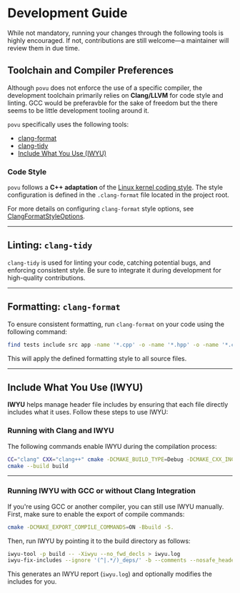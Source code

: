 # Development Guide

While not mandatory, running your changes through the following tools is highly encouraged. If not, contributions are still welcome—a maintainer will review them in due time.

## Toolchain and Compiler Preferences

Although `povu` does not enforce the use of a specific compiler, the development toolchain primarily relies on **Clang/LLVM** for code style and linting. GCC would be preferavble for the sake of freedom but the there seems to be little development tooling around it.

`povu` specifically uses the following tools:
- [clang-format](https://clang.llvm.org/docs/ClangFormat.html)
- [clang-tidy](https://clang.llvm.org/extra/clang-tidy/)
- [Include What You Use (IWYU)](https://github.com/include-what-you-use/include-what-you-use)



### Code Style

`povu` follows a **C++ adaptation** of the [Linux kernel coding style](https://www.kernel.org/doc/html/v4.12/process/coding-style.html). The style configuration is defined in the `.clang-format` file located in the project root.

For more details on configuring `clang-format` style options, see [ClangFormatStyleOptions](https://clang.llvm.org/docs/ClangFormatStyleOptions.html).

---

## Linting: `clang-tidy`

`clang-tidy` is used for linting your code, catching potential bugs, and enforcing consistent style. Be sure to integrate it during development for high-quality contributions.

---

## Formatting: `clang-format`

To ensure consistent formatting, run `clang-format` on your code using the following command:

```bash
find tests include src app -name '*.cpp' -o -name '*.hpp' -o -name '*.cc' | xargs clang-format -i
```

This will apply the defined formatting style to all source files.

---

## Include What You Use (IWYU)

**IWYU** helps manage header file includes by ensuring that each file directly includes what it uses. Follow these steps to use IWYU:

### Running with Clang and IWYU
The following commands enable IWYU during the compilation process:
```bash
CC="clang" CXX="clang++" cmake -DCMAKE_BUILD_TYPE=Debug -DCMAKE_CXX_INCLUDE_WHAT_YOU_USE=include-what-you-use -Bbuild -S.
cmake --build build
```

---

### Running IWYU with GCC or without Clang Integration
If you're using GCC or another compiler, you can still use IWYU manually. First, make sure to enable the export of compile commands:

```bash
cmake -DCMAKE_EXPORT_COMPILE_COMMANDS=ON -Bbuild -S.
```

Then, run IWYU by pointing it to the build directory as follows:
```bash
iwyu-tool -p build -- -Xiwyu --no_fwd_decls > iwyu.log
iwyu-fix-includes --ignore '(^|.*/)_deps/' -b --comments --nosafe_headers < iwyu.log
```

This generates an IWYU report (`iwyu.log`) and optionally modifies the includes for you.
